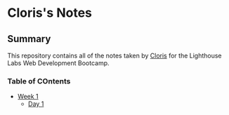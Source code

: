 # Cloris's Notes

## Summary

This repository contains all of the notes taken by [Cloris](https://github.com/clorislee1222) for the Lighthouse Labs Web Development Bootcamp.

### Table of COntents

* [Week 1](/Week_1)
  * [Day 1](/Week_1/Day_1)
